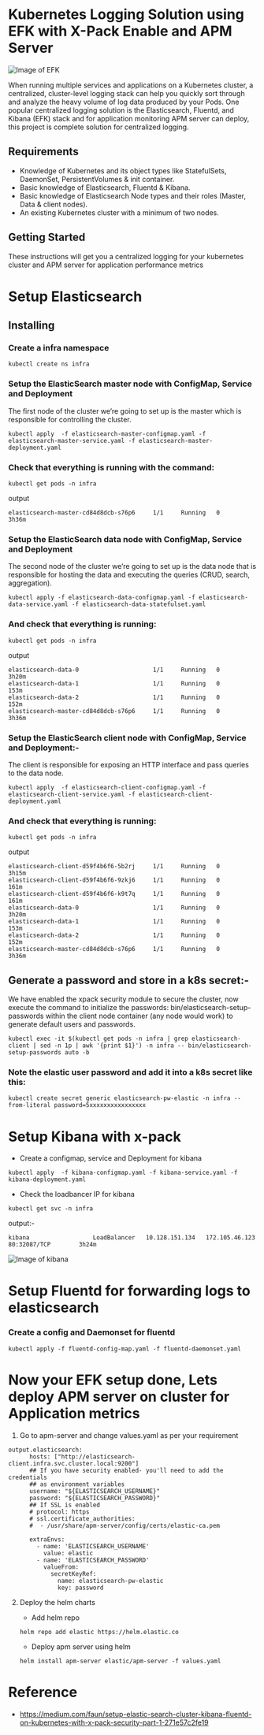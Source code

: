# Kubernetes Logging Solution using EFK with X-Pack Enable and APM Server
![Image of EFK](https://miro.medium.com/max/610/0*r_NYvFLNCcI1TpJm.png)

When running multiple services and applications on a Kubernetes cluster, a centralized, cluster-level logging stack can help you quickly sort through and analyze the heavy volume of log data produced by your Pods. One popular centralized logging solution is the Elasticsearch, Fluentd, and Kibana (EFK) stack and for application monitoring APM server can deploy, this project is complete solution for centralized logging.

## Requirements
* Knowledge of Kubernetes and its object types like StatefulSets, DaemonSet, PersistentVolumes & init container.
* Basic knowledge of Elasticsearch, Fluentd & Kibana.
* Basic knowledge of Elasticsearch Node types and their roles (Master, Data & client nodes).
* An existing Kubernetes cluster with a minimum of two nodes.

## Getting Started
These instructions will get you a centralized logging for your kubernetes cluster and APM server for application performance metrics

# Setup Elasticsearch

## Installing

### Create a infra namespace

```
kubectl create ns infra
```
### Setup the ElasticSearch master node with ConfigMap, Service and Deployment
The first node of the cluster we’re going to set up is the master which is responsible for controlling the cluster.

```
kubectl apply  -f elasticsearch-master-configmap.yaml -f elasticsearch-master-service.yaml -f elasticsearch-master-deployment.yaml
```

### Check that everything is running with the command:

```
kubectl get pods -n infra
```
output

```
elasticsearch-master-cd84d8dcb-s76p6     1/1     Running   0          3h36m
```

### Setup the ElasticSearch data node with ConfigMap, Service and Deployment
The second node of the cluster we’re going to set up is the data node that is responsible for hosting the data and executing the queries (CRUD, search, aggregation).

```
kubectl apply -f elasticsearch-data-configmap.yaml -f elasticsearch-data-service.yaml -f elasticsearch-data-statefulset.yaml
```

### And check that everything is running:

```
kubectl get pods -n infra
```
output

```
elasticsearch-data-0                     1/1     Running   0          3h20m
elasticsearch-data-1                     1/1     Running   0          153m
elasticsearch-data-2                     1/1     Running   0          152m
elasticsearch-master-cd84d8dcb-s76p6     1/1     Running   0          3h36m
```

### Setup the ElasticSearch client node with ConfigMap, Service and Deployment:-
The client is responsible for exposing an HTTP interface and pass queries to the data node.

```
kubectl apply  -f elasticsearch-client-configmap.yaml -f elasticsearch-client-service.yaml -f elasticsearch-client-deployment.yaml
```
### And check that everything is running:

```
kubectl get pods -n infra
```
output

```
elasticsearch-client-d59f4b6f6-5b2rj     1/1     Running   0          3h15m
elasticsearch-client-d59f4b6f6-9zkj6     1/1     Running   0          161m
elasticsearch-client-d59f4b6f6-k9t7q     1/1     Running   0          161m
elasticsearch-data-0                     1/1     Running   0          3h20m
elasticsearch-data-1                     1/1     Running   0          153m
elasticsearch-data-2                     1/1     Running   0          152m
elasticsearch-master-cd84d8dcb-s76p6     1/1     Running   0          3h36m
```

## Generate a password and store in a k8s secret:-
We have enabled the xpack security module to secure the cluster, now execute the command to initialize the passwords: bin/elasticsearch-setup-passwords within the client node container (any node would work) to generate default users and passwords.

```
kubectl exec -it $(kubectl get pods -n infra | grep elasticsearch-client | sed -n 1p | awk '{print $1}') -n infra -- bin/elasticsearch-setup-passwords auto -b
```

### Note the elastic user password and add it into a k8s secret like this:

```
kubectl create secret generic elasticsearch-pw-elastic -n infra --from-literal password=5xxxxxxxxxxxxxxxx
```

# Setup Kibana with x-pack

* Create a configmap, service and Deployment for kibana

```
kubectl apply  -f kibana-configmap.yaml -f kibana-service.yaml -f kibana-deployment.yaml
```
* Check the loadbancer IP for kibana

```
kubectl get svc -n infra
```
output:-

```
kibana                  LoadBalancer   10.128.151.134   172.105.46.123   80:32087/TCP        3h24m
```
 
![Image of kibana](https://user-images.githubusercontent.com/25181823/75794153-64e05380-5d3e-11ea-9569-8cef5c16821c.png)


# Setup Fluentd for forwarding logs to elasticsearch

### Create a config and Daemonset for fluentd

```
kubectl apply -f fluentd-config-map.yaml -f fluentd-daemonset.yaml
```

# Now your EFK setup done, Lets deploy APM server on cluster for Application metrics 

1. Go to apm-server and change values.yaml as per your requirement

```
output.elasticsearch:
      hosts: ["http://elasticsearch-client.infra.svc.cluster.local:9200"]
      ## If you have security enabled- you'll need to add the credentials
      ## as environment variables
      username: "${ELASTICSEARCH_USERNAME}"
      password: "${ELASTICSEARCH_PASSWORD}"
      ## If SSL is enabled
      # protocol: https
      # ssl.certificate_authorities:
      #  - /usr/share/apm-server/config/certs/elastic-ca.pem

      extraEnvs:
        - name: 'ELASTICSEARCH_USERNAME'
          value: elastic
        - name: 'ELASTICSEARCH_PASSWORD'
          valueFrom:
            secretKeyRef:
              name: elasticsearch-pw-elastic
              key: password
```

2. Deploy the helm charts

    * Add helm repo
    
    ```
    helm repo add elastic https://helm.elastic.co
    ```
    * Deploy apm server using helm
    
    ```
    helm install apm-server elastic/apm-server -f values.yaml
    ```

# Reference

* https://medium.com/faun/setup-elastic-search-cluster-kibana-fluentd-on-kubernetes-with-x-pack-security-part-1-271e57c2fe19

